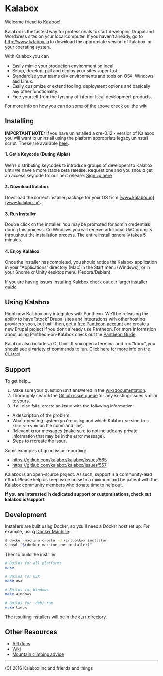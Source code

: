 # Kalabox

Welcome friend to Kalabox!

Kalabox is the fastest way for professionals to start developing Drupal and Wordpress sites on your local computer. If you haven't already, go to http://www.kalabox.io to download the appropriate version of Kalabox for your operating system.

With Kalabox you can

* Easily mimic your production environment on local
* Setup, develop, pull and deploy your sites super fast.
* Standardize your teams dev environments and tools on OSX, Windows and Linux.
* Easily customize or extend tooling, deployment options and basically any other functionality.
* Free yourself from the tyranny of inferior local development products.

For more info on how you can do some of the above check out the [wiki](https://kalabox.freshdesk.com)

## Installing

**IMPORTANT NOTE:** If you have uninstalled a pre-0.12.x version of Kalabox you will want to uninstall using the platform appropriate legacy uninstall script. These are available [here](https://github.com/kalabox/kalabox-cli/tree/447fa1ebc88960f1134322fdef25e6995954f518/scripts).

#### 1. Get a Keycode (During Alpha)

We're distributing keycodes to introduce groups of developers to Kalabox until we have a more stable beta release. Request one and you should get an access keycode for our next release. [Sign up here](http://www.kalabox.io/download.html)

#### 2. Download Kalabox

Download the correct installer package for your OS from [www.kalabox.io](www.kalabox.io).

#### 3. Run Installer

Double click on the installer. You may be prompted for admin credentials during this process. On Windows you will receive additional UAC prompts throughout the installation process. The entire install generally takes 5 minutes.

#### 4. Enjoy Kalabox

Once the installer has completed, you should notice the Kalabox application in your "Applications" directory (Mac) in the Start menu (Windows), or in your Gnome or Unity desktop menu (Fedora/Debian).

If you are having issues installing Kalabox check out our larger [installer guide](https://kalabox.freshdesk.com/solution/articles/14000004624-installing-kalabox).

## Using Kalabox

Right now Kalabox only integrates with Pantheon. We'll be releasing the ability to have "stock" Drupal sites and integrations with other hosting providers soon, but until then, get a [free Pantheon account](https://pantheon.io/register) and create a new Drupal project if you don't already use Pantheon. For more information about
using Pantheon-on-Kalabox check out the [Pantheon Guide](https://github.com/kalabox/kalabox-app-pantheon).

Kalabox also includes a CLI tool. If you open a terminal and run "kbox", you should see a variety of commands to run. Click here for more info on the [CLI tool](https://github.com/kalabox/kalabox-cli).

## Support

To get help...

1. Make sure your question isn't answered in the [wiki documentation](https://kalabox.freshdesk.com/solution/categories).
2. Thoroughly search the [Github issue queue](https://github.com/kalabox/kalabox/issues) for any existing issues similar to yours.
3. If all else fails, create an issue with the following information:

- A description of the problem.
- What operating system you're using and which Kalabox version (run `kbox version` on the command line).
- Relevant error messages (make sure to not include any private information that may be in the error message).
- Steps to recreate the issue.

Some examples of good issue reporting:

- https://github.com/kalabox/kalabox/issues/565
- https://github.com/kalabox/kalabox/issues/557

Kalabox is an open-source project. As such, support is a community-lead effort. Please help us keep issue noise to a minimum and be patient with the Kalabox community members who donate time to help out.

**If you are interested in dedicated support or customizations, check out kalabox.io/support**

## Development

Installers are built using Docker, so you'll need a Docker host set up. For example, using [Docker Machine](https://github.com/docker/machine):

```bash
$ docker-machine create -d virtualbox installer
$ eval "$(docker-machine env installer)"
```

Then to build the installer

```bash
# Builds for all platforms
make

# Builds for OSX
make osx

# Builds for Windows
make windows

# Builds for .deb/.rpm
make linux
```

The resulting installers will be in the `dist` directory.


## Other Resources

* [API docs](http://api.kalabox.io/)
* [Wiki](https://kalabox.freshdesk.com/solution/categories)
* [Mountain climbing advice](https://www.youtube.com/watch?v=tkBVDh7my9Q)

-------------------------------------------------------------------------------------
(C) 2016 Kalabox Inc and friends and things


